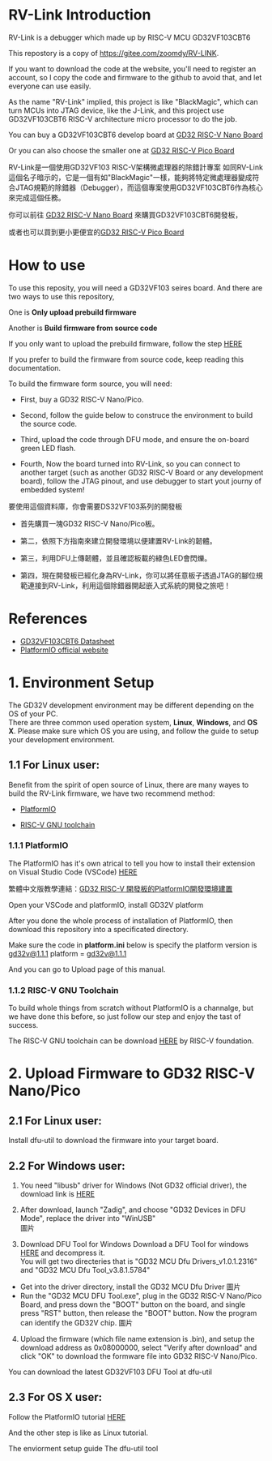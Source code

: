 # RV-Link Introduction

RV-Link is a debugger which made up by RISC-V MCU GD32VF103CBT6

This repostory is a copy of <https://gitee.com/zoomdy/RV-LINK>.

If you want to download the code at the website, you'll need to register an account, so I copy the code and firmware to the github to avoid that, and let everyone can use easily.

As the name "RV-Link" implied, this project is like "BlackMagic", which can turn MCUs into JTAG device, like the J-Link, and this project use GD32VF103CBT6 RISC-V architecture micro processor to do the job.

You can buy a GD32VF103CBT6 develop board at [GD32 RISC-V Nano Board](https://stage.mapleboard.org/gd32-risc-v-nano-product-page/)  

Or you can also choose the smaller one at [GD32 RISC-V Pico Board](https://stage.mapleboard.org/gd32-risc-v-pico-product-page/)

RV-Link是一個使用GD32VF103 RISC-V架構微處理器的除錯計專案
如同RV-Link這個名子暗示的，它是一個有如"BlackMagic"一樣，能夠將特定微處理器變成符合JTAG規範的除錯器（Debugger），而這個專案使用GD32VF103CBT6作為核心來完成這個任務。  

你可以前往 [GD32 RISC-V Nano Board](https://stage.mapleboard.org/gd32-risc-v-nano-product-page/) 來購買GD32VF103CBT6開發板，  

或者也可以買到更小更便宜的[GD32 RISC-V Pico Board](https://stage.mapleboard.org/gd32-risc-v-pico-product-page/)

# How to use

To use this reposity, you will need a GD32VF103 seires board.
And there are two ways to use this repository,  

One is **Only upload prebuild firmware**  

Another is **Build firmware from source code**

If you only want to upload the prebuild firmware, follow the step [HERE](https://github.com/HabonRoof/RV-Link/blob/master/README.md#upload-firmware-to-gd32-risc-v-nanopico)

If you prefer to build the firmware from source code, keep reading this documentation.

To build the firmware form source, you will need:

* First, buy a GD32 RISC-V Nano/Pico. 

* Second, follow the guide below to construce the environment to build the source code. 

* Third, upload the code through DFU mode, and ensure the on-board green LED flash. 

* Fourth, Now the board turned into RV-Link, so you can connect to another target (such as another GD32 RISC-V Board or any development board), follow the JTAG pinout, and use debugger to start yout journy of embedded system!   


要使用這個資料庫，你會需要DS32VF103系列的開發板  

* 首先購買一塊GD32 RISC-V Nano/Pico板。  

* 第二，依照下方指南來建立開發環境以便建置RV-Link的韌體。  

* 第三，利用DFU上傳韌體，並且確認板載的綠色LED會閃爍。  

* 第四，現在開發板已經化身為RV-Link，你可以將任意板子透過JTAG的腳位規範連接到RV-Link，利用這個除錯器開起嵌入式系統的開發之旅吧！  

# References

* [GD32VF103CBT6 Datasheet]()
* [PlatformIO official website]()

# 1. Environment Setup

The GD32V development environment may be different depending on the OS of your PC.  
There are three common used operation system, **Linux**, **Windows**, and **OS X**.
Please make sure which OS you are using, and follow the guide to setup your development environment.  


## 1.1 For Linux user:
Benefit from the spirit of open source of Linux, there are many wayes to build the RV-Link firmware, we have two recommend method:  

* [PlatformIO](https://platformio.org/?utm_source=github&utm_medium=core)  

* [RISC-V GNU toolchain](https://github.com/riscv/riscv-gnu-toolchain)

### 1.1.1 PlatformIO  

The PlatformIO has it's own atrical to tell you how to install their extension on Visual Studio Code (VSCode) [HERE](https://docs.platformio.org/en/latest/integration/ide/pioide.html)  

繁體中文版教學連結：[GD32 RISC-V 開發板的PlatformIO開發環境建置](https://stage.mapleboard.org/platformio-environment-setup/)  

Open your VSCode and platformIO, install GD32V platform 

After you done the whole process of installation of PlatformIO, then download this repository into a specificated directory.  

Make sure the code in **platform.ini** below is specify the platform version is gd32v@1.1.1
platform = gd32v@1.1.1  

And you can go to Upload page of this manual.

### 1.1.2 RISC-V GNU Toolchain

To build whole things from scratch without PlatformIO is a channalge, but we have done this before, so just follow our step and enjoy the tast of success.


The RISC-V GNU toolchain can be download [HERE](https://github.com/riscv/riscv-gnu-toolchain) by RISC-V foundation.



# 2. Upload Firmware to GD32 RISC-V Nano/Pico  

## 2.1 For Linux user:  

Install dfu-util to download the firmware into your target board.


## 2.2 For Windows user:

1.  You need "libusb" driver for Windows (Not GD32 official driver), the download link is [HERE](https://github.com/pbatard/libwdi/releases/download/b721/zadig-2.4.exe)  

2. After download, launch "Zadig", and choose "GD32 Devices in DFU Mode", replace the driver into "WinUSB"  
圖片  

3. Download DFU Tool for Windows
Download a DFU Tool for windows [HERE](http://dl.sipeed.com/LONGAN/Nano/Tools/GD32_MCU_Dfu_Tool_V3.8.1.5784_1.rar) and decompress it.  
You will get two directeries that is "GD32 MCU Dfu Drivers_v1.0.1.2316" and "GD32 MCU Dfu Tool_v3.8.1.5784"  
* Get into the driver directory, install the GD32 MCU Dfu Driver
圖片
* Run the "GD32 MCU DFU Tool.exe", plug in the GD32 RISC-V Nano/Pico Board, and press down the "BOOT" button on the board, and single press "RST" button, then release the "BOOT" button. Now the program can identify the GD32V chip.
圖片

4. Upload the firmware (which file name extension is .bin), and setup the download address as 0x08000000, select "Verify after download" and click "OK" to download the formware file into GD32 RISC-V Nano/Pico.

You can download the latest GD32VF103 DFU Tool at 
dfu-util  

## 2.3 For OS X user:
Follow the PlatformIO tutorial [HERE](https://platformio.org/platformio-ide)  

And the other step is like as Linux tutorial.


The enviorment setup guide
The dfu-util tool



